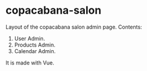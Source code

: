 # copacabana-salon
Layout of the copacabana salon admin page.
Contents:
1. User Admin.
2. Products Admin.
3. Calendar Admin.

It is made with Vue.